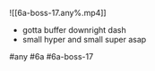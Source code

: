 

![[6a-boss-17.any%.mp4]]

* gotta buffer downright dash
* small hyper and small super asap

#any #6a #6a-boss-17
